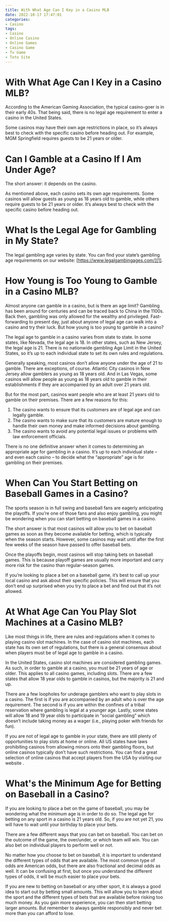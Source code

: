 ```yaml
---
title: With What Age Can I Key in a Casino MLB
date: 2022-10-17 17:47:01
categories:
- Casino
tags:
- Casino
- Online Casino
- Online Games
- Casino Game
- Tv Game
- Toto Site
---
```



#  With What Age Can I Key in a Casino MLB?

According to the American Gaming Association, the typical casino-goer is in their early 40s. That being said, there is no legal age requirement to enter a casino in the United States.

Some casinos may have their own age restrictions in place, so it’s always best to check with the specific casino before heading out. For example, MGM Springfield requires guests to be 21 years or older.

# Can I Gamble at a Casino If I Am Under Age?

The short answer: it depends on the casino.

As mentioned above, each casino sets its own age requirements. Some casinos will allow guests as young as 18 years old to gamble, while others require guests to be 21 years or older. It’s always best to check with the specific casino before heading out.

# What Is the Legal Age for Gambling in My State?

The legal gambling age varies by state. You can find your state’s gambling age requirements on our website: [https://www.legalgambingages.com/][1].

#  How Young is Too Young to Gamble in a Casino MLB?

Almost anyone can gamble in a casino, but is there an age limit? Gambling has been around for centuries and can be traced back to China in the 1100s. Back then, gambling was only allowed for the wealthy and privileged. Fast-forwarding to present day, just about anyone of legal age can walk into a casino and try their luck. But how young is too young to gamble in a casino?

The legal age to gamble in a casino varies from state to state. In some states, like Nevada, the legal age is 18. In other states, such as New Jersey, the legal age is 21. There is no nationwide gambling Age Limit in the United States, so it’s up to each individual state to set its own rules and regulations.

Generally speaking, most casinos don’t allow anyone under the age of 21 to gamble. There are exceptions, of course. Atlantic City casinos in New Jersey allow gamblers as young as 18 years old. And in Las Vegas, some casinos will allow people as young as 18 years old to gamble in their establishments if they are accompanied by an adult over 21 years old.

But for the most part, casinos want people who are at least 21 years old to gamble on their premises. There are a few reasons for this:

1) The casino wants to ensure that its customers are of legal age and can legally gamble.
2) The casino wants to make sure that its customers are mature enough to handle their own money and make informed decisions about gambling.
3) The casino wants to avoid any potential legal issues or problems with law enforcement officials.

There is no one definitive answer when it comes to determining an appropriate age for gambling in a casino. It’s up to each individual state – and even each casino – to decide what the “appropriate” age is for gambling on their premises.

#  When Can You Start Betting on Baseball Games in a Casino?

The sports season is in full swing and baseball fans are eagerly anticipating the playoffs. If you’re one of those fans and also enjoy gambling, you might be wondering when you can start betting on baseball games in a casino.

The short answer is that most casinos will allow you to bet on baseball games as soon as they become available for betting, which is typically when the season starts. However, some casinos may wait until after the first few weeks of the season have passed to offer baseball bets.

Once the playoffs begin, most casinos will stop taking bets on baseball games. This is because playoff games are usually more important and carry more risk for the casino than regular-season games.

If you’re looking to place a bet on a baseball game, it’s best to call up your local casino and ask about their specific policies. This will ensure that you don’t end up surprised when you try to place a bet and find out that it’s not allowed.

#  At What Age Can You Play Slot Machines at a Casino MLB?

Like most things in life, there are rules and regulations when it comes to playing casino slot machines. In the case of casino slot machines, each state has its own set of regulations, but there is a general consensus about when players must be of legal age to gamble in a casino.

In the United States, casino slot machines are considered gambling games. As such, in order to gamble at a casino, you must be 21 years of age or older. This applies to all casino games, including slots. There are a few states that allow 18 year olds to gamble in casinos, but the majority is 21 and up.

There are a few loopholes for underage gamblers who want to play slots in a casino. The first is if you are accompanied by an adult who is over the age requirement. The second is if you are within the confines of a tribal reservation where gambling is legal at a younger age. Lastly, some states will allow 18 and 19 year olds to participate in “social gambling” which doesn’t include taking money as a wager (i.e., playing poker with friends for fun).

If you are not of legal age to gamble in your state, there are still plenty of opportunities to play slots at home or online. All US states have laws prohibiting casinos from allowing minors onto their gambling floors, but online casinos typically don’t have such restrictions. You can find a great selection of online casinos that accept players from the USA by visiting our website .

#  What's the Minimum Age for Betting on Baseball in a Casino?

If you are looking to place a bet on the game of baseball, you may be wondering what the minimum age is in order to do so. The legal age for betting on any sport in a casino is 21 years old. So, if you are not yet 21, you will have to wait until your birthday to place your bets.

There are a few different ways that you can bet on baseball. You can bet on the outcome of the game, the over/under, or which team will win. You can also bet on individual players to perform well or not.

No matter how you choose to bet on baseball, it is important to understand the different types of odds that are available. The most common type of odds are American odds, but there are also fractional and decimal odds as well. It can be confusing at first, but once you understand the different types of odds, it will be much easier to place your bets.

If you are new to betting on baseball or any other sport, it is always a good idea to start out by betting small amounts. This will allow you to learn about the sport and the different types of bets that are available before risking too much money. As you gain more experience, you can then start betting larger amounts. But remember to always gamble responsibly and never bet more than you can afford to lose.